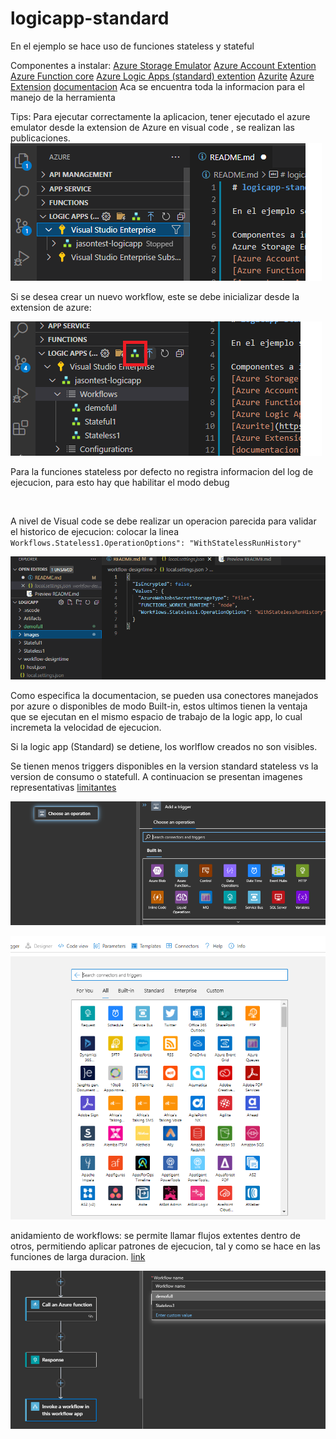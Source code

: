 # logicapp-standard

En el ejemplo se hace uso de funciones stateless y stateful

Componentes a instalar:
[Azure Storage Emulator]()
[Azure Account Extention](https://marketplace.visualstudio.com/items?itemName=ms-vscode.azure-account)
[Azure Function core](https://github.com/Azure/azure-functions-core-tools/releases/tag/3.0.3477)
[Azure Logic Apps (standard) extention](https://go.microsoft.com/fwlink/p/?linkid=2143167)
[Azurite](https://www.npmjs.com/package/azurite)
[Azure Extension]()
[documentacion](https://docs.microsoft.com/en-us/azure/logic-apps/single-tenant-overview-compare) Aca se encuentra toda la informacion para el manejo de la herramienta

Tips:
Para ejecutar correctamente la aplicacion, tener ejecutado el azure emulator
desde la extension de Azure en visual code , se realizan las publicaciones.
![](images/azure-extention.png)

Si se desea crear un nuevo workflow, este se debe inicializar desde la extension de azure:

![](images/new.png)

Para la funciones stateless por defecto no registra informacion del log de ejecucion, para esto hay que habilitar el modo debug

![]()

A nivel de Visual code se debe realizar un operacion parecida para validar el historico de ejecucion:
colocar la linea `Workflows.Stateless1.OperationOptions": "WithStatelessRunHistory"`

![](images/vscode-run.png)

Como especifica la documentacion, se pueden usa conectores manejados por azure o disponibles de modo Built-in, estos ultimos tienen la ventaja que se ejecutan en el mismo espacio de trabajo de la logic app, lo cual incremeta la velocidad de ejecucion.

Si la logic app (Standard) se detiene, los worlflow creados no son visibles.

Se tienen menos triggers disponibles en la version standard stateless vs la version de consumo o statefull. A continuacion se presentan imagenes representativas [limitantes](https://docs.microsoft.com/en-us/azure/logic-apps/single-tenant-overview-compare#changed-limited-unavailable-or-unsupported-capabilities)

![](images/t1.png)

![](images/t2.png)

anidamiento de workflows: se permite llamar flujos extentes dentro de otros, permitiendo aplicar patrones de ejecucion, tal y como se hace en las funciones de larga duracion. [link](https://docs.microsoft.com/en-us/azure/logic-apps/single-tenant-overview-compare#nested-behavior-differences-between-stateful-and-stateless-workflows)

![](images/workflow.png)
